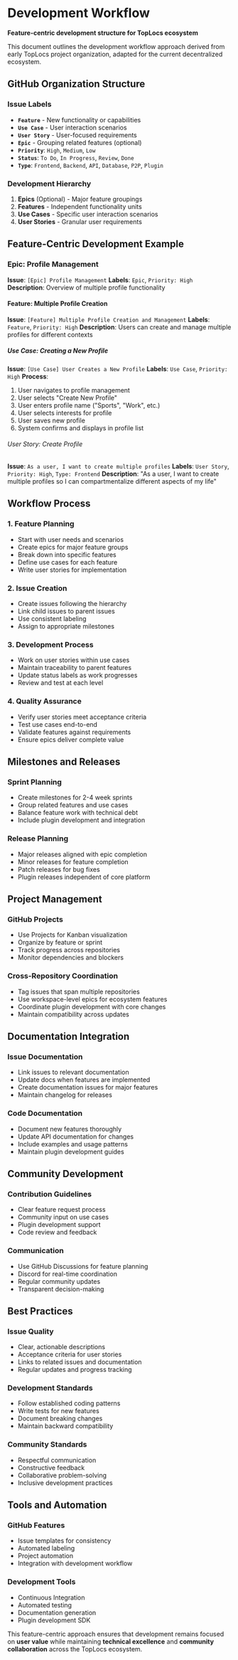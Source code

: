 # Development Workflow

**Feature-centric development structure for TopLocs ecosystem**

This document outlines the development workflow approach derived from early TopLocs project organization, adapted for the current decentralized ecosystem.

## GitHub Organization Structure

### Issue Labels
- **`Feature`** - New functionality or capabilities
- **`Use Case`** - User interaction scenarios
- **`User Story`** - User-focused requirements
- **`Epic`** - Grouping related features (optional)
- **`Priority`**: `High`, `Medium`, `Low`
- **`Status`**: `To Do`, `In Progress`, `Review`, `Done`
- **`Type`**: `Frontend`, `Backend`, `API`, `Database`, `P2P`, `Plugin`

### Development Hierarchy

1. **Epics** (Optional) - Major feature groupings
2. **Features** - Independent functionality units
3. **Use Cases** - Specific user interaction scenarios
4. **User Stories** - Granular user requirements

## Feature-Centric Development Example

### Epic: Profile Management
**Issue**: `[Epic] Profile Management`
**Labels**: `Epic`, `Priority: High`
**Description**: Overview of multiple profile functionality

#### Feature: Multiple Profile Creation
**Issue**: `[Feature] Multiple Profile Creation and Management`
**Labels**: `Feature`, `Priority: High`
**Description**: Users can create and manage multiple profiles for different contexts

##### Use Case: Creating a New Profile
**Issue**: `[Use Case] User Creates a New Profile`
**Labels**: `Use Case`, `Priority: High`
**Process**:
1. User navigates to profile management
2. User selects "Create New Profile"
3. User enters profile name ("Sports", "Work", etc.)
4. User selects interests for profile
5. User saves new profile
6. System confirms and displays in profile list

###### User Story: Create Profile
**Issue**: `As a user, I want to create multiple profiles`
**Labels**: `User Story`, `Priority: High`, `Type: Frontend`
**Description**: "As a user, I want to create multiple profiles so I can compartmentalize different aspects of my life"

## Workflow Process

### 1. Feature Planning
- Start with user needs and scenarios
- Create epics for major feature groups
- Break down into specific features
- Define use cases for each feature
- Write user stories for implementation

### 2. Issue Creation
- Create issues following the hierarchy
- Link child issues to parent issues
- Use consistent labeling
- Assign to appropriate milestones

### 3. Development Process
- Work on user stories within use cases
- Maintain traceability to parent features
- Update status labels as work progresses
- Review and test at each level

### 4. Quality Assurance
- Verify user stories meet acceptance criteria
- Test use cases end-to-end
- Validate features against requirements
- Ensure epics deliver complete value

## Milestones and Releases

### Sprint Planning
- Create milestones for 2-4 week sprints
- Group related features and use cases
- Balance feature work with technical debt
- Include plugin development and integration

### Release Planning
- Major releases aligned with epic completion
- Minor releases for feature completion
- Patch releases for bug fixes
- Plugin releases independent of core platform

## Project Management

### GitHub Projects
- Use Projects for Kanban visualization
- Organize by feature or sprint
- Track progress across repositories
- Monitor dependencies and blockers

### Cross-Repository Coordination
- Tag issues that span multiple repositories
- Use workspace-level epics for ecosystem features
- Coordinate plugin development with core changes
- Maintain compatibility across updates

## Documentation Integration

### Issue Documentation
- Link issues to relevant documentation
- Update docs when features are implemented
- Create documentation issues for major features
- Maintain changelog for releases

### Code Documentation
- Document new features thoroughly
- Update API documentation for changes
- Include examples and usage patterns
- Maintain plugin development guides

## Community Development

### Contribution Guidelines
- Clear feature request process
- Community input on use cases
- Plugin development support
- Code review and feedback

### Communication
- Use GitHub Discussions for feature planning
- Discord for real-time coordination
- Regular community updates
- Transparent decision-making

## Best Practices

### Issue Quality
- Clear, actionable descriptions
- Acceptance criteria for user stories
- Links to related issues and documentation
- Regular updates and progress tracking

### Development Standards
- Follow established coding patterns
- Write tests for new features
- Document breaking changes
- Maintain backward compatibility

### Community Standards
- Respectful communication
- Constructive feedback
- Collaborative problem-solving
- Inclusive development practices

## Tools and Automation

### GitHub Features
- Issue templates for consistency
- Automated labeling
- Project automation
- Integration with development workflow

### Development Tools
- Continuous Integration
- Automated testing
- Documentation generation
- Plugin development SDK

This feature-centric approach ensures that development remains focused on **user value** while maintaining **technical excellence** and **community collaboration** across the TopLocs ecosystem.